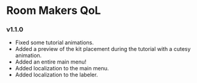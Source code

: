 # Room Makers QoL

### v1.1.0

+ Fixed some tutorial animations.
+ Added a preview of the kit placement during the tutorial with a cutesy animation.
+ Added an entire main menu!
+ Added localization to the main menu.
+ Added localization to the labeler.